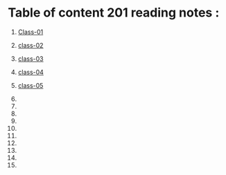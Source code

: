 # Table of content 201 reading notes :

1. [Class-01](https://aseelhamamreh.github.io/reading-notes/code2/class-01)

2. [class-02](https://aseelhamamreh.github.io/reading-notes/code2/class-02)

3. [class-03](https://aseelhamamreh.github.io/reading-notes/code2/class-03)
         
4. [class-04](https://aseelhamamreh.github.io/reading-notes/code2/class-04)

5. [class-05](https://aseelhamamreh.github.io/reading-notes/code2/class-05)
 

6. 

7. 

8. 

9. 

10. 

11. 

12. 

13. 

14. 

15. 

